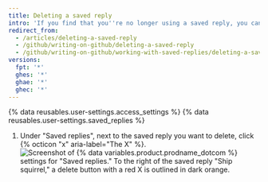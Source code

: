 ```yaml
---
title: Deleting a saved reply
intro: 'If you find that you''re no longer using a saved reply, you can delete it.'
redirect_from:
  - /articles/deleting-a-saved-reply
  - /github/writing-on-github/deleting-a-saved-reply
  - /github/writing-on-github/working-with-saved-replies/deleting-a-saved-reply
versions:
  fpt: '*'
  ghes: '*'
  ghae: '*'
  ghec: '*'
---
```

{% data reusables.user-settings.access_settings %}
{% data reusables.user-settings.saved_replies %}
1. Under "Saved replies", next to the saved reply you want to delete, click {% octicon "x" aria-label="The X" %}.  
![Screenshot of {% data variables.product.prodname_dotcom %} settings for "Saved replies." To the right of the saved reply "Ship squirrel," a delete button with a red X is outlined in dark orange.](/assets/images/help/writing/saved-replies-delete-existing.png)

